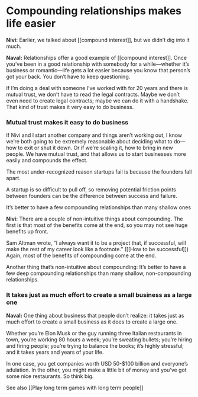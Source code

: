# Compounding relationships makes life easier


**Nivi:** Earlier, we talked about [[compound interest]], but we didn’t dig into it much.

**Naval:** Relationships offer a good example of [[compound interest]]. Once you’ve been in a good relationship with somebody for a while—whether it’s business or romantic—life gets a lot easier because you know that person’s got your back. You don’t have to keep questioning.

If I’m doing a deal with someone I’ve worked with for 20 years and there is mutual trust, we don’t have to read the legal contracts. Maybe we don’t even need to create legal contracts; maybe we can do it with a handshake. That kind of trust makes it very easy to do business.

### Mutual trust makes it easy to do business

If Nivi and I start another company and things aren’t working out, I know we’re both going to be extremely reasonable about deciding what to do—how to exit or shut it down. Or if we’re scaling it, how to bring in new people. We have mutual trust, and that allows us to start businesses more easily and compounds the effect. 

The most under-recognized reason startups fail is because the founders fall apart. 

A startup is so difficult to pull off, so removing potential friction points between founders can be the difference between success and failure. 

It’s better to have a few compounding relationships than many shallow ones 

**Nivi:** There are a couple of non-intuitive things about compounding. The first is that most of the benefits come at the end, so you may not see huge benefits up front. 

Sam Altman wrote, “I always want it to be a project that, if successful, will make the rest of my career look like a footnote.” ([[How to be successful]]) Again, most of the benefits of compounding come at the end.

Another thing that’s non-intuitive about compounding: It’s better to have a few deep compounding relationships than many shallow, non-compounding relationships. 

### It takes just as much effort to create a small business as a large one

**Naval:** One thing about business that people don’t realize: it takes just as much effort to create a small business as it does to create a large one. 

Whether you’re Elon Musk or the guy running three Italian restaurants in town, you’re working 80 hours a week; you’re sweating bullets; you’re hiring and firing people; you’re trying to balance the books; it’s highly stressful; and it takes years and years of your life. 

In one case, you get companies worth  USD 50-$100 billion and everyone’s adulation. In the other, you might make a little bit of money and you’ve got some nice restaurants. So think big.


See also [[Play long term games with long term people]]